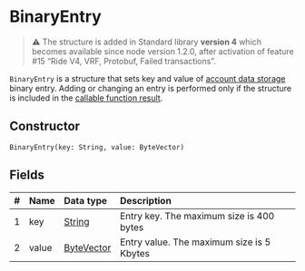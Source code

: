 # BinaryEntry

> :warning: The structure is added in Standard library **version 4** which becomes available since node version 1.2.0, after activation of feature #15 “Ride V4, VRF, Protobuf, Failed transactions”.

`BinaryEntry` is a structure that sets key and value of [account data storage](/en/blockchain/account/account-data-storage) binary entry. Adding or changing an entry is performed only if the structure is included in the [callable function result](/en/ride/functions/callable-function#invocation-result-2).

## Constructor

```ride
BinaryEntry(key: String, value: ByteVector)
```

## Fields

|   #   | Name | Data type | Description |
| :--- | :--- | :--- | :--- |
| 1 | key | [String](/en/ride/data-types/string) | Entry key. The maximum size is 400 bytes |
| 2 | value| [ByteVector](/en/ride/data-types/byte-vector) | Entry value. The maximum size is 5 Kbytes |
